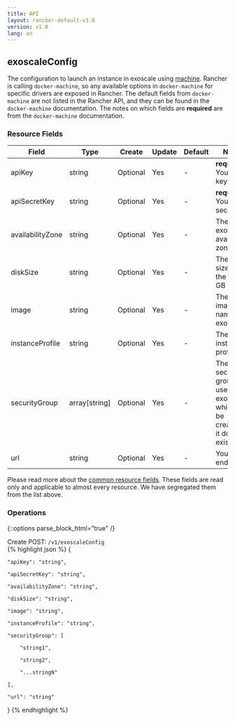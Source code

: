 ```yaml
---
title: API
layout: rancher-default-v1.0
version: v1.0
lang: en
---
```


## exoscaleConfig

The configuration to launch an instance in exoscale using [machine]({{site.baseurl}}/rancher/{{page.version}}/{{page.lang}}/api/api-resources/machine). Rancher is calling `docker-machine`, so any available options in `docker-machine` for specific drivers are exposed in Rancher. The default fields from `docker-machine` are not listed in the Rancher API, and they can be found in the `docker-machine` documentation. The notes on which fields are **required** are from the `docker-machine` documentation.

### Resource Fields

Field | Type | Create | Update | Default | Notes
---|---|---|---|---|---
apiKey | string | Optional | Yes | - | <strong>required</strong> Your API key
apiSecretKey | string | Optional | Yes | - | <strong>required</strong> Your API secret key
availabilityZone | string | Optional | Yes | - | The exoscale availability zone
diskSize | string | Optional | Yes | - | The disk size for the host in GB
image | string | Optional | Yes | - | The image name for exoscale
instanceProfile | string | Optional | Yes | - | The instance profile
securityGroup | array[string] | Optional | Yes | - | The security group to use in exoscale, which will be created if it doesn’t exist
url | string | Optional | Yes | - | Your API endpoint


Please read more about the [common resource fields]({{site.baseurl}}/rancher/{{page.version}}/{{page.lang}}/api/common/). 
These fields are read only and applicable to almost every resource. We have segregated them from the list above.


### Operations
{::options parse_block_html="true" /}



<div class="action">
<span class="header">
Create
<span class="headerright">POST:  <code>/v1/exoscaleConfig</code></span></span>
<div class="action-contents">
{% highlight json %} 
{

	"apiKey": "string",

	"apiSecretKey": "string",

	"availabilityZone": "string",

	"diskSize": "string",

	"image": "string",

	"instanceProfile": "string",

	"securityGroup": [

		"string1",

		"string2",

		"...stringN"

	],

	"url": "string"

} 
{% endhighlight %}
</div>
</div>










